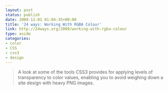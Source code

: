 ```yaml
---
layout: post
status: publish
date: 2009-12-01 01:04:35+00:00
title: '24 ways: Working With RGBA Colour'
link: http://24ways.org/2009/working-with-rgba-colour
type: aside
categories:
- color
- CSS
- css3
- design
---
```


> A look at some of the tools CSS3 provides for applying levels of transparency to color values, enabling you to avoid weighing down a site design with heavy PNG images.
